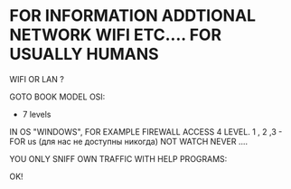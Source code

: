 # FOR INFORMATION ADDTIONAL NETWORK WIFI ETC.... FOR USUALLY HUMANS

WIFI OR LAN ?

GOTO BOOK MODEL OSI:
  - 7 levels

IN OS "WINDOWS", FOR EXAMPLE FIREWALL ACCESS 4 LEVEL.
1 , 2 ,3 - FOR us (для нас не доступны никогда) NOT WATCH NEVER ....

YOU ONLY SNIFF OWN TRAFFIC WITH HELP PROGRAMS:

OK!







